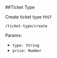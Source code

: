 ##Ticket Type

Create ticket type ``POST``

``/ticket-type/create``

Params:
- ``type: String``
- ``price: Number``